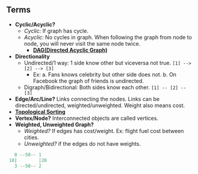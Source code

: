   ## Terms
  - **Cyclic/Acyclic?** 
    - *Cyclic:* If graph has cycle.  
    - *Acyclic:* No cycles in graph. When following the graph from node to node, you will never visit the same node twice.
      - **[DAG(Directed Acyclic Graph)](DAG)**
  - **Directionality** 
    - Undirected/1 way: 1 side know other but viceversa not true. `[1] --> [2] --> [3]`
      - Ex: a. Fans knows celebrity but other side does not. b.  On Facebook the graph of friends is undirected.
    - Digraph/Bidirectional: Both sides know each other.  `[1] -- [2] -- [3]`
  - **Edge/Arc/Line?** Links connecting the nodes. Links can be directed/undirected, weighted/unweighted. Weight also means cost.
  - **[Topological Sorting](Topological_Sorting)**
  - **Vertex/Node?** Interconnected objects are called vertices.
  - **Weighted, Unweighted Graph?** 
    - *Weighted?* If edges has cost/weight. Ex: flight fuel cost between cities.        
    - *Unweighted?* if the edges do not have weights.
```c
   0 --50-- 1
 10|        |20
   3 --50-- 2
```
